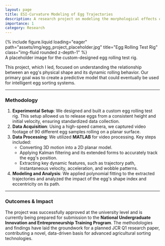 ```yaml
---
layout: page
title: ESI-Curvature Modeling of Egg Trajectories
description: A research project on modeling the morphological effects on egg trajectories using high-speed cameras and MATLAB.
importance: 1
category: Research
---
```


<div class="row">
    <div class="col-sm mt-3 mt-md-0">
        {% include figure.liquid loading="eager" path="assets/img/egg_project_placeholder.jpg" title="Egg Rolling Test Rig" class="img-fluid rounded z-depth-1" %}
    </div>
</div>
<div class="caption">
    A placeholder image for the custom-designed egg rolling test rig.
</div>

This project, which I led, focused on understanding the relationship between an egg's physical shape and its dynamic rolling behavior. Our primary goal was to create a predictive model that could eventually be used for intelligent egg sorting systems.

---

### Methodology

1.  **Experimental Setup**: We designed and built a custom egg rolling test rig. This setup allowed us to release eggs from a consistent height and initial velocity, ensuring standardized data collection.
2.  **Data Acquisition**: Using a high-speed camera, we captured video footage of 90 different egg samples rolling on a planar surface.
3.  **Data Processing**: We utilized **MATLAB** for video processing. Key steps included:
    -   Converting 3D motion into a 2D planar model.
    -   Applying Kalman filtering and its extended forms to accurately track the egg's position.
    -   Extracting key dynamic features, such as trajectory path, instantaneous velocity, acceleration, and wobble patterns.
4.  **Modeling and Analysis**: We applied polynomial fitting to the extracted trajectories and analyzed the impact of the egg's shape index and eccentricity on its path.

---

### Outcomes & Impact

The project was successfully approved at the university level and is currently being prepared for submission to the **National Undergraduate Innovation and Entrepreneurship Training Program**. The methodologies and findings have laid the groundwork for a planned JCR Q1 research paper, contributing a novel, data-driven basis for advanced agricultural sorting technologies.
